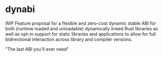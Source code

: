 # dynabi

WIP Feature proposal for a flexible and zero-cost dynamic stable ABI
for both (runtime loaded and unloadable) dynamically linked
Rust libraries as well as opt-in support for static libraries
and applications to allow for full bidirectional interaction
across library and compiler versions.

"The last ABI you'll ever need"
